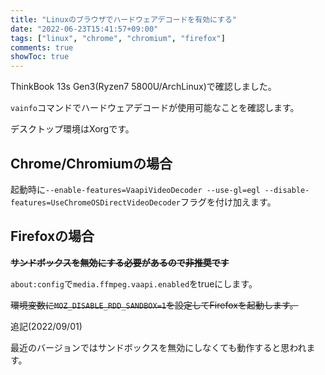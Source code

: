 ```yaml
---
title: "Linuxのブラウザでハードウェアデコードを有効にする"
date: "2022-06-23T15:41:57+09:00"
tags: ["linux", "chrome", "chromium", "firefox"]
comments: true
showToc: true
---
```

ThinkBook 13s Gen3(Ryzen7 5800U/ArchLinux)で確認しました。

`vainfo`コマンドでハードウェアデコードが使用可能なことを確認します。

デスクトップ環境はXorgです。

## Chrome/Chromiumの場合

起動時に`--enable-features=VaapiVideoDecoder --use-gl=egl --disable-features=UseChromeOSDirectVideoDecoder`フラグを付け加えます。

## Firefoxの場合

~~**サンドボックスを無効にする必要があるので非推奨です**~~

`about:config`で`media.ffmpeg.vaapi.enabled`をtrueにします。

~~環境変数に`MOZ_DISABLE_RDD_SANDBOX=1`を設定してFirefoxを起動します。~~

追記(2022/09/01)

最近のバージョンではサンドボックスを無効にしなくても動作すると思われます。